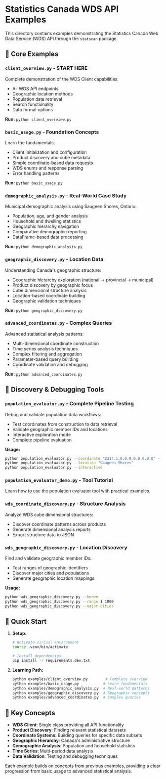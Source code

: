 # Statistics Canada WDS API Examples

This directory contains examples demonstrating the Statistics Canada Web Data Service (WDS) API through the `statscan` package.

## 🚀 Core Examples

### `client_overview.py` - **START HERE**
Complete demonstration of the WDS Client capabilities:
- All WDS API endpoints
- Geographic location methods  
- Population data retrieval
- Search functionality
- Data format options

**Run:** `python client_overview.py`

### `basic_usage.py` - Foundation Concepts
Learn the fundamentals:
- Client initialization and configuration
- Product discovery and cube metadata
- Simple coordinate-based data requests
- WDS enums and response parsing
- Error handling patterns

**Run:** `python basic_usage.py`

### `demographic_analysis.py` - Real-World Case Study
Municipal demographic analysis using Saugeen Shores, Ontario:
- Population, age, and gender analysis
- Household and dwelling statistics
- Geographic hierarchy navigation
- Comparative demographic reporting
- DataFrame-based data processing

**Run:** `python demographic_analysis.py`

### `geographic_discovery.py` - Location Data
Understanding Canada's geographic structure:
- Geographic hierarchy exploration (national → provincial → municipal)
- Product discovery by geographic focus
- Cube dimensional structure analysis
- Location-based coordinate building
- Geographic validation techniques

**Run:** `python geographic_discovery.py`

### `advanced_coordinates.py` - Complex Queries
Advanced statistical analysis patterns:
- Multi-dimensional coordinate construction
- Time series analysis techniques
- Complex filtering and aggregation
- Parameter-based query building
- Coordinate validation and debugging

**Run:** `python advanced_coordinates.py`

## 🔧 Discovery & Debugging Tools

### `population_evaluator.py` - Complete Pipeline Testing
Debug and validate population data workflows:
- Test coordinates from construction to data retrieval
- Validate geographic member IDs and locations
- Interactive exploration mode
- Complete pipeline evaluation

**Usage:**
```bash
python population_evaluator.py --coordinate "2314.1.0.0.0.0.0.0.0.0" --quick
python population_evaluator.py --location "Saugeen Shores"  
python population_evaluator.py --interactive
```

### `population_evaluator_demo.py` - Tool Tutorial
Learn how to use the population evaluator tool with practical examples.

### `wds_coordinate_discovery.py` - Structure Analysis
Analyze WDS cube dimensional structures:
- Discover coordinate patterns across products
- Generate dimensional analysis reports
- Export structure data to JSON

### `wds_geographic_discovery.py` - Location Discovery
Find and validate geographic member IDs:
- Test ranges of geographic identifiers
- Discover major cities and populations
- Generate geographic location mappings

**Usage:**
```bash
python wds_geographic_discovery.py --known
python wds_geographic_discovery.py --range 1 1000
python wds_geographic_discovery.py --major-cities
```

## 🏃 Quick Start

1. **Setup:**
   ```bash
   # Activate virtual environment
   source .venv/bin/activate
   
   # Install dependencies
   pip install -r requirements.dev.txt
   ```

2. **Learning Path:**
   ```bash
   python examples/client_overview.py        # Complete overview
   python examples/basic_usage.py           # Learn fundamentals  
   python examples/demographic_analysis.py  # Real-world patterns
   python examples/geographic_discovery.py  # Geographic concepts
   python examples/advanced_coordinates.py  # Complex queries
   ```

## 📖 Key Concepts

- **WDS Client**: Single class providing all API functionality
- **Product Discovery**: Finding relevant statistical datasets  
- **Coordinate Systems**: Building queries for specific data subsets
- **Geographic Hierarchy**: Canada's administrative structure
- **Demographic Analysis**: Population and household statistics
- **Time Series**: Multi-period data analysis
- **Data Validation**: Testing and debugging techniques

Each example builds on concepts from previous examples, providing a clear progression from basic usage to advanced statistical analysis.
